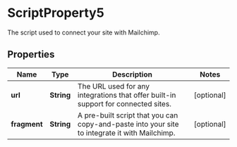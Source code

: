 

# ScriptProperty5

The script used to connect your site with Mailchimp.

## Properties

| Name | Type | Description | Notes |
|------------ | ------------- | ------------- | -------------|
|**url** | **String** | The URL used for any integrations that offer built-in support for connected sites. |  [optional] |
|**fragment** | **String** | A pre-built script that you can copy-and-paste into your site to integrate it with Mailchimp. |  [optional] |



